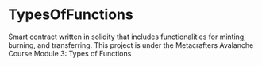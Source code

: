 # TypesOfFunctions
Smart contract written in solidity that includes functionalities for minting, burning, and transferring. This project is under the Metacrafters Avalanche Course Module 3: Types of Functions
